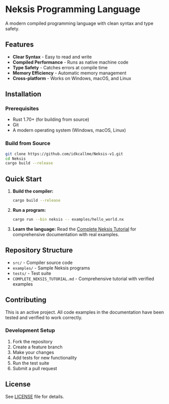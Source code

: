 # Neksis Programming Language

A modern compiled programming language with clean syntax and type safety.

## Features

- **Clear Syntax** - Easy to read and write
- **Compiled Performance** - Runs as native machine code  
- **Type Safety** - Catches errors at compile time
- **Memory Efficiency** - Automatic memory management
- **Cross-platform** - Works on Windows, macOS, and Linux

## Installation

### Prerequisites
- Rust 1.70+ (for building from source)
- Git
- A modern operating system (Windows, macOS, Linux)

### Build from Source
```bash
git clone https://github.com/idkcallme/Neksis-v1.git
cd Neksis
cargo build --release
```

## Quick Start

1. **Build the compiler:**
   ```bash
   cargo build --release
   ```

2. **Run a program:**
   ```bash
   cargo run --bin neksis -- examples/hello_world.nx
   ```

3. **Learn the language:**
   Read the [Complete Neksis Tutorial](COMPLETE_NEKSIS_TUTORIAL.md) for comprehensive documentation with real examples.

## Repository Structure

- `src/` - Compiler source code
- `examples/` - Sample Neksis programs
- `tests/` - Test suite
- `COMPLETE_NEKSIS_TUTORIAL.md` - Comprehensive tutorial with verified examples

## Contributing

This is an active project. All code examples in the documentation have been tested and verified to work correctly.

### Development Setup
1. Fork the repository
2. Create a feature branch
3. Make your changes
4. Add tests for new functionality
5. Run the test suite
6. Submit a pull request

## License

See [LICENSE](LICENSE) file for details.
